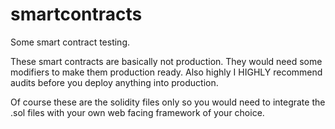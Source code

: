 # smartcontracts
Some smart contract testing.

These smart contracts are basically not production. They would need some modifiers to make them production ready.
Also highly I HIGHLY recommend audits before you deploy anything into production. 

Of course these are the solidity files only so you would need to integrate the .sol files with your own web facing framework of your choice.



